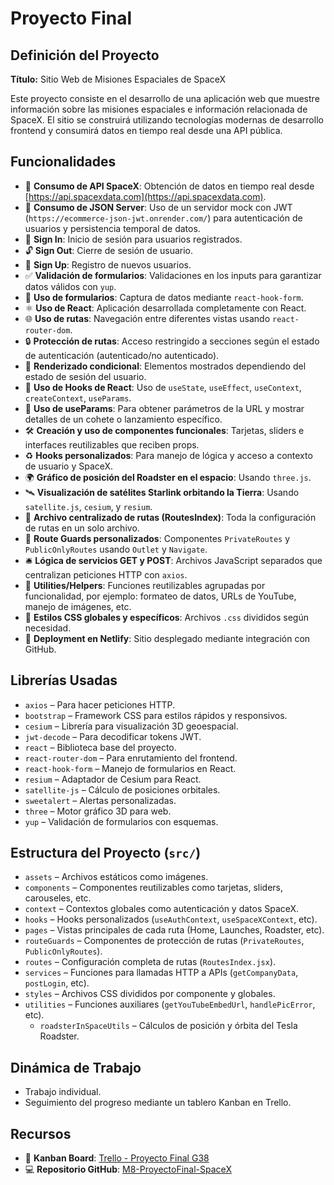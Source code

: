 # Proyecto Final

## Definición del Proyecto

**Título:** Sitio Web de Misiones Espaciales de SpaceX

Este proyecto consiste en el desarrollo de una aplicación web que muestre información sobre las misiones espaciales e información relacionada de SpaceX. El sitio se construirá utilizando tecnologías modernas de desarrollo frontend y consumirá datos en tiempo real desde una API pública.

## Funcionalidades

- 🔭 **Consumo de API SpaceX**: Obtención de datos en tiempo real desde [https://api.spacexdata.com](https://api.spacexdata.com).
- 🔐 **Consumo de JSON Server**: Uso de un servidor mock con JWT (`https://ecommerce-json-jwt.onrender.com/`) para autenticación de usuarios y persistencia temporal de datos.
- 🔐 **Sign In**: Inicio de sesión para usuarios registrados.
- 🔓 **Sign Out**: Cierre de sesión de usuario.
- 📝 **Sign Up**: Registro de nuevos usuarios.
- ✅ **Validación de formularios**: Validaciones en los inputs para garantizar datos válidos con `yup`.
- 🧾 **Uso de formularios**: Captura de datos mediante `react-hook-form`.
- ⚛️ **Uso de React**: Aplicación desarrollada completamente con React.
- 🌐 **Uso de rutas**: Navegación entre diferentes vistas usando `react-router-dom`.
- 🔒 **Protección de rutas**: Acceso restringido a secciones según el estado de autenticación (autenticado/no autenticado).
- 🔁 **Renderizado condicional**: Elementos mostrados dependiendo del estado de sesión del usuario.
- 🧩 **Uso de Hooks de React**: Uso de `useState`, `useEffect`, `useContext`, `createContext`, `useParams`.
- 🧠 **Uso de useParams**: Para obtener parámetros de la URL y mostrar detalles de un cohete o lanzamiento específico.
- 🛠️ **Creación y uso de componentes funcionales**: Tarjetas, sliders e interfaces reutilizables que reciben props.
- ♻️ **Hooks personalizados**: Para manejo de lógica y acceso a contexto de usuario y SpaceX.
- 🌍 **Gráfico de posición del Roadster en el espacio**: Usando `three.js`.
- 🛰️ **Visualización de satélites Starlink orbitando la Tierra**: Usando `satellite.js`, `cesium`, y `resium`.
- 🧭 **Archivo centralizado de rutas (RoutesIndex)**: Toda la configuración de rutas en un solo archivo.
- 🧱 **Route Guards personalizados**: Componentes `PrivateRoutes` y `PublicOnlyRoutes` usando `Outlet` y `Navigate`.
- 🛎️ **Lógica de servicios GET y POST**: Archivos JavaScript separados que centralizan peticiones HTTP con `axios`.
- 🧰 **Utilities/Helpers**: Funciones reutilizables agrupadas por funcionalidad, por ejemplo: formateo de datos, URLs de YouTube, manejo de imágenes, etc.
- 🎨 **Estilos CSS globales y específicos**: Archivos `.css` divididos según necesidad.
- 🚀 **Deployment en Netlify**: Sitio desplegado mediante integración con GitHub.

## Librerías Usadas

- `axios` – Para hacer peticiones HTTP.
- `bootstrap` – Framework CSS para estilos rápidos y responsivos.
- `cesium` – Librería para visualización 3D geoespacial.
- `jwt-decode` – Para decodificar tokens JWT.
- `react` – Biblioteca base del proyecto.
- `react-router-dom` – Para enrutamiento del frontend.
- `react-hook-form` – Manejo de formularios en React.
- `resium` – Adaptador de Cesium para React.
- `satellite-js` – Cálculo de posiciones orbitales.
- `sweetalert` – Alertas personalizadas.
- `three` – Motor gráfico 3D para web.
- `yup` – Validación de formularios con esquemas.

## Estructura del Proyecto (`src/`)

- `assets` – Archivos estáticos como imágenes.
- `components` – Componentes reutilizables como tarjetas, sliders, carouseles, etc.
- `context` – Contextos globales como autenticación y datos SpaceX.
- `hooks` – Hooks personalizados (`useAuthContext`, `useSpaceXContext`, etc).
- `pages` – Vistas principales de cada ruta (Home, Launches, Roadster, etc).
- `routeGuards` – Componentes de protección de rutas (`PrivateRoutes`, `PublicOnlyRoutes`).
- `routes` – Configuración completa de rutas (`RoutesIndex.jsx`).
- `services` – Funciones para llamadas HTTP a APIs (`getCompanyData`, `postLogin`, etc).
- `styles` – Archivos CSS divididos por componente y globales.
- `utilities` – Funciones auxiliares (`getYouTubeEmbedUrl`, `handlePicError`, etc).
  - `roadsterInSpaceUtils` – Cálculos de posición y órbita del Tesla Roadster.

## Dinámica de Trabajo

- Trabajo individual.
- Seguimiento del progreso mediante un tablero Kanban en Trello.

## Recursos

- 📌 **Kanban Board**: [Trello - Proyecto Final G38](https://trello.com/b/svcE29Pb/proyecto-final-g38-drv)
- 💻 **Repositorio GitHub**: [M8-ProyectoFinal-SpaceX](https://github.com/davittrdzv/M8-ProyectoFinal-SpaceX)